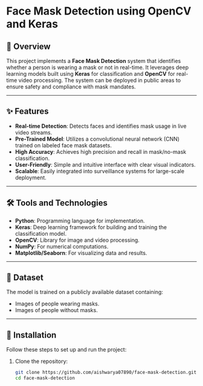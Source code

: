# Face Mask Detection using OpenCV and Keras

## 📝 Overview
This project implements a **Face Mask Detection** system that identifies whether a person is wearing a mask or not in real-time. It leverages deep learning models built using **Keras** for classification and **OpenCV** for real-time video processing. The system can be deployed in public areas to ensure safety and compliance with mask mandates.

---

## ✨ Features
- **Real-time Detection**: Detects faces and identifies mask usage in live video streams.
- **Pre-Trained Model**: Utilizes a convolutional neural network (CNN) trained on labeled face mask datasets.
- **High Accuracy**: Achieves high precision and recall in mask/no-mask classification.
- **User-Friendly**: Simple and intuitive interface with clear visual indicators.
- **Scalable**: Easily integrated into surveillance systems for large-scale deployment.

---

## 🛠️ Tools and Technologies
- **Python**: Programming language for implementation.
- **Keras**: Deep learning framework for building and training the classification model.
- **OpenCV**: Library for image and video processing.
- **NumPy**: For numerical computations.
- **Matplotlib/Seaborn**: For visualizing data and results.

---

## 📂 Dataset
The model is trained on a publicly available dataset containing:
- Images of people wearing masks.
- Images of people without masks.

---

## 🚀 Installation
Follow these steps to set up and run the project:

1. Clone the repository:
   ```bash
   git clone https://github.com/aishwarya07890/face-mask-detection.git
   cd face-mask-detection
